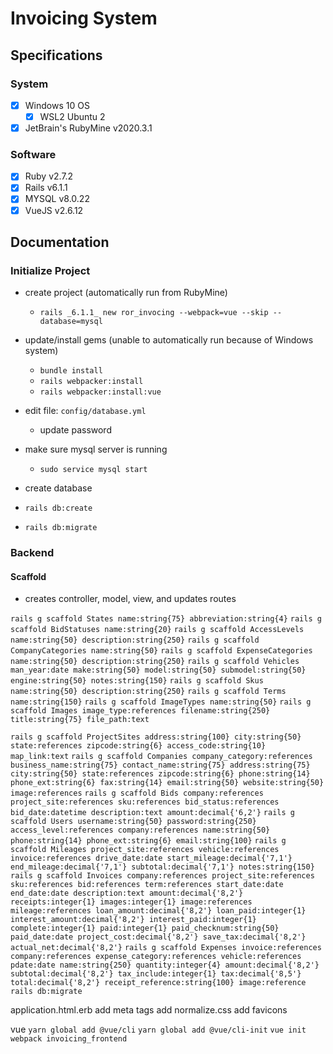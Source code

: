 # Invoicing System

## Specifications

### System

- [x] Windows 10 OS
    - [x] WSL2 Ubuntu 2
- [x] JetBrain's RubyMine v2020.3.1

### Software

- [x] Ruby v2.7.2
- [x] Rails v6.1.1
- [x] MYSQL v8.0.22
- [x] VueJS v2.6.12

## Documentation

### Initialize Project

- create project (automatically run from RubyMine)
    - `rails _6.1.1_ new ror_invocing --webpack=vue --skip --database=mysql`
    
- update/install gems (unable to automatically run because of Windows system)
    - `bundle install`
    - `rails webpacker:install`
    - `rails webpacker:install:vue`
- edit file: `config/database.yml`
    - update password
- make sure mysql server is running
    - `sudo service mysql start`
- create database
- `rails db:create`
- `rails db:migrate`

### Backend

#### Scaffold

- creates controller, model, view, and updates routes

`rails g scaffold States name:string{75} abbreviation:string{4}`
`rails g scaffold BidStatuses name:string{20}`
`rails g scaffold AccessLevels name:string{50} description:string{250}`
`rails g scaffold CompanyCategories name:string{50}`
`rails g scaffold ExpenseCategories name:string{50} description:string{250}`
`rails g scaffold Vehicles man_year:date make:string{50} model:string{50} submodel:string{50} engine:string{50} notes:string{150}`
`rails g scaffold Skus name:string{50} description:string{250}`
`rails g scaffold Terms name:string{150}`
`rails g scaffold ImageTypes name:string{50}`
`rails g scaffold Images image_type:references filename:string{250} title:string{75} file_path:text`

`rails g scaffold ProjectSites address:string{100} city:string{50} state:references zipcode:string{6} access_code:string{10} map_link:text`
`rails g scaffold Companies company_category:references business_name:string{75} contact_name:string{75} address:string{75} city:string{50} state:references zipcode:string{6} phone:string{14} phone_ext:string{6} fax:string{14} email:string{50} website:string{50} image:references`
`rails g scaffold Bids company:references project_site:references sku:references bid_status:references bid_date:datetime description:text amount:decimal{'6,2'}`
`rails g scaffold Users username:string{50} password:string{250} access_level:references company:references name:string{50} phone:string{14} phone_ext:string{6} email:string{100}`
`rails g scaffold Mileages project_site:references vehicle:references invoice:references drive_date:date start_mileage:decimal{'7,1'} end_mileage:decimal{'7,1'} subtotal:decimal{'7,1'} notes:string{150}`
`rails g scaffold Invoices company:references project_site:references sku:references bid:references term:references start_date:date end_date:date description:text amount:decimal{'8,2'} receipts:integer{1} images:integer{1} image:references mileage:references loan_amount:decimal{'8,2'} loan_paid:integer{1} interest_amount:decimal{'8,2'} interest_paid:integer{1} complete:integer{1} paid:integer{1} paid_checknum:string{50} paid_date:date project_cost:decimal{'8,2'} save_tax:decimal{'8,2'} actual_net:decimal{'8,2'}`
`rails g scaffold Expenses invoice:references company:references expense_category:references vehicle:references pdate:date name:string{250} quantity:integer{4} amount:decimal{'8,2'} subtotal:decimal{'8,2'} tax_include:integer{1} tax:decimal{'8,5'} total:decimal{'8,2'} receipt_reference:string{100} image:reference`
`rails db:migrate`

application.html.erb
add meta tags
add normalize.css
add favicons

vue
`yarn global add @vue/cli`
`yarn global add @vue/cli-init`
`vue init webpack invoicing_frontend`
